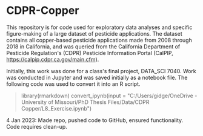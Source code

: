 # CDPR-Copper

This repository is for code used for exploratory data analyses and specific figure-making of a large dataset of pesticide applications.  The dataset contains all copper-based pesticide applications made from 2008 through 2018 in California, and was queried from the California Department of Pesticide Regulation's (CDPR) Pesticide Information Portal (CalPIP, https://calpip.cdpr.ca.gov/main.cfm).

Initially, this work was done for a class's final project, DATA_SCI 7040.  Work was conducted in Jupyter and was saved initially as a notebook file.  The following code was used to convert it into an R script.

> library(rmarkdown)
> convert_ipynb(input = "C:/Users/gidge/OneDrive - University of Missouri/PhD Thesis Files/Data/CDPR Copper/L8_Exercise.ipynb")

4 Jan 2023: Made repo, pushed code to GitHub, ensured functionality.  Code requires clean-up.